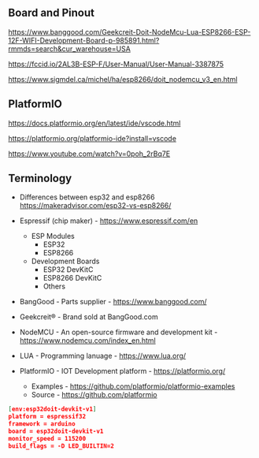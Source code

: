 ## Board and Pinout

https://www.banggood.com/Geekcreit-Doit-NodeMcu-Lua-ESP8266-ESP-12F-WIFI-Development-Board-p-985891.html?rmmds=search&cur_warehouse=USA

https://fccid.io/2AL3B-ESP-F/User-Manual/User-Manual-3387875

https://www.sigmdel.ca/michel/ha/esp8266/doit_nodemcu_v3_en.html

## PlatformIO

https://docs.platformio.org/en/latest/ide/vscode.html

https://platformio.org/platformio-ide?install=vscode

https://www.youtube.com/watch?v=0poh_2rBq7E

## Terminology

* Differences between esp32 and esp8266 https://makeradvisor.com/esp32-vs-esp8266/

* Espressif (chip maker) - https://www.espressif.com/en
  * ESP Modules
    * ESP32
    * ESP8266
  * Development Boards
    * ESP32 DevKitC
    * ESP8266 DevKitC
    * Others
* BangGood - Parts supplier - https://www.banggood.com/
* Geekcreit® - Brand sold at BangGood.com
* NodeMCU - An open-source firmware and development kit - https://www.nodemcu.com/index_en.html
* LUA - Programming lanuage - https://www.lua.org/
* PlatformIO - IOT Development platform - https://platformio.org/
  * Examples - https://github.com/platformio/platformio-examples
  * Source - https://github.com/platformio

```json
[env:esp32doit-devkit-v1]
platform = espressif32
framework = arduino
board = esp32doit-devkit-v1
monitor_speed = 115200
build_flags = -D LED_BUILTIN=2
```

